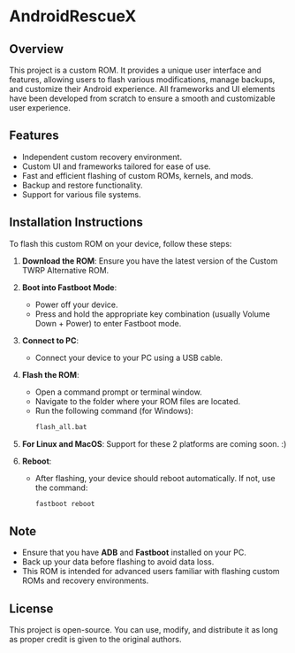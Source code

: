 # AndroidRescueX

## Overview

This project is a custom ROM. It provides a unique user interface and features, allowing users to flash various modifications, manage backups, and customize their Android experience. All frameworks and UI elements have been developed from scratch to ensure a smooth and customizable user experience.

## Features

- Independent custom recovery environment.
- Custom UI and frameworks tailored for ease of use.
- Fast and efficient flashing of custom ROMs, kernels, and mods.
- Backup and restore functionality.
- Support for various file systems.

## Installation Instructions

To flash this custom ROM on your device, follow these steps:

1. **Download the ROM**: Ensure you have the latest version of the Custom TWRP Alternative ROM.

2. **Boot into Fastboot Mode**:
   - Power off your device.
   - Press and hold the appropriate key combination (usually Volume Down + Power) to enter Fastboot mode.

3. **Connect to PC**:
   - Connect your device to your PC using a USB cable.

4. **Flash the ROM**:
   - Open a command prompt or terminal window.
   - Navigate to the folder where your ROM files are located.
   - Run the following command (for Windows):
     ```bat
     flash_all.bat
     ```
5. **For Linux and MacOS**: Support for these 2 platforms are coming soon. :)

6. **Reboot**:
   - After flashing, your device should reboot automatically. If not, use the command:
     ```sh
     fastboot reboot
     ```

## Note

- Ensure that you have **ADB** and **Fastboot** installed on your PC.
- Back up your data before flashing to avoid data loss.
- This ROM is intended for advanced users familiar with flashing custom ROMs and recovery environments.

## License

This project is open-source. You can use, modify, and distribute it as long as proper credit is given to the original authors.

